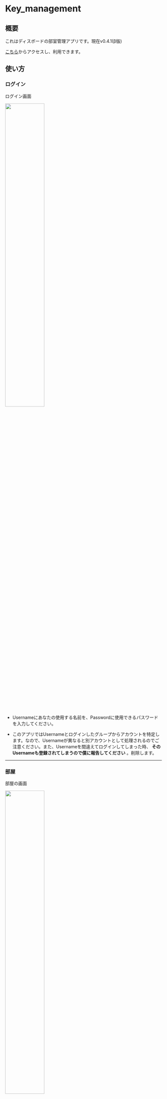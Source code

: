 # Key_management

## 概要

これはディスボードの部室管理アプリです。現在v0.4.1(β版)

[こちら](https://kumachan0210.github.io/Key_management)からアクセスし、利用できます。

## 使い方

### ログイン

ログイン画面

<img src="https://github.com/kumachan0210/Key_management/blob/master/picture/Login.png" width="50%">

* Usernameにあなたの使用する名前を、Passwordに使用できるパスワードを入力してください。

* このアプリではUsernameとログインしたグループからアカウントを特定します。なので、Usernameが異なると別アカウントとして処理されるのでご注意ください。また、Usernameを間違えてログインしてしまった時、 **そのUsernameも登録されてしまうので僕に報告してください** 。削除します。

***

### 部屋

部屋の画面

<img src="https://github.com/kumachan0210/Key_management/blob/master/picture/Room.png" width="50%">

  これは部屋の画面です。左側のRoomというところを押すとこの画面に移ります。右上のアイコンを押すと情報を更新します。

#### 各部説明

* **真ん中上部**
   * 現在部屋が空いているかどうか表示されます。

* **真ん中中央**
   * 現在部屋の中にいる人が表示されます。

* **右側下部**

   * 部屋に入退出をするボタンがあります。(現在は表示されていません。)

   * 文字がEnterの時に押すと入室、Exitの時に押すと退室です。

   * ※入室できるのは **鍵を持っている人** または **部屋に人がいる時** です。退室は制限ありません。

***

### 鍵の持ち主

鍵の持ち主の画面

<img src="https://github.com/kumachan0210/Key_management/blob/master/picture/Key_Owner.jpg" width="50%">

  これは鍵の持ち主の画面です。左側のKey Ownerというところを押すとこの画面に移ります。右上のアイコンを押すと情報を更新します。

#### 各部説明

* **真ん中中央**
   * 現在の鍵の持ち主が表示されます。(写真は情報保護のためモザイク表示。)

* **真ん中下部**
   * あなたが鍵の持ち主である場合のみ「hand over」ボタンが表示されます。このボタンを押すことによって鍵を渡す画面に移れます。

***

### 鍵の受け渡し

 上のところからのみ飛んでこれます。

#### 各部説明

* **真ん中上部**
   * ここに文字を入力することで渡す相手を指定できます。

* **真ん中中央**
   * ここのリストにあるものがこのグループにいるメンバーです。名前を押すと、その名前が上部の入力欄に入ります。

* **真ん中下部**
   * このボタンを押すと鍵の受け渡しが実行されます。失敗した時は鍵の所持者は変わらず、上の画面に戻されます。

   * ※ **渡せる相手はこのグループに一度でもログインしたことのある人** に限ります。

***

### ログ

ログの画面

<img src="https://github.com/kumachan0210/Key_management/blob/master/picture/Log.jpg" width="50%">

  これはログの画面です。左側のLogというところを押すとこの画面に移ります。右上のアイコンを押すと情報を更新します。

#### 各部説明

* **真ん中中央**
   * このグループでのログが最大100件表示されます。(写真は情報保護のため一部モザイク。)
